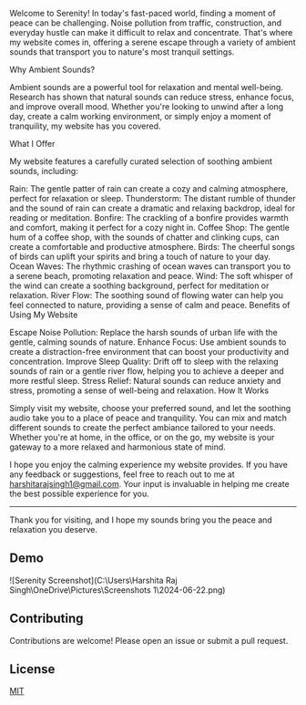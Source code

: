 Welcome to Serenity!
In today's fast-paced world, finding a moment of peace can be challenging. Noise pollution from traffic, construction, and everyday hustle can make it difficult to relax and concentrate. That's where my website comes in, offering a serene escape through a variety of ambient sounds that transport you to nature's most tranquil settings.

Why Ambient Sounds?

Ambient sounds are a powerful tool for relaxation and mental well-being. Research has shown that natural sounds can reduce stress, enhance focus, and improve overall mood. Whether you're looking to unwind after a long day, create a calm working environment, or simply enjoy a moment of tranquility, my website has you covered.

What I Offer

My website features a carefully curated selection of soothing ambient sounds, including:

Rain: The gentle patter of rain can create a cozy and calming atmosphere, perfect for relaxation or sleep.
Thunderstorm: The distant rumble of thunder and the sound of rain can create a dramatic and relaxing backdrop, ideal for reading or meditation.
Bonfire: The crackling of a bonfire provides warmth and comfort, making it perfect for a cozy night in.
Coffee Shop: The gentle hum of a coffee shop, with the sounds of chatter and clinking cups, can create a comfortable and productive atmosphere.
Birds: The cheerful songs of birds can uplift your spirits and bring a touch of nature to your day.
Ocean Waves: The rhythmic crashing of ocean waves can transport you to a serene beach, promoting relaxation and peace.
Wind: The soft whisper of the wind can create a soothing background, perfect for meditation or relaxation.
River Flow: The soothing sound of flowing water can help you feel connected to nature, providing a sense of calm and peace.
Benefits of Using My Website

Escape Noise Pollution: Replace the harsh sounds of urban life with the gentle, calming sounds of nature.
Enhance Focus: Use ambient sounds to create a distraction-free environment that can boost your productivity and concentration.
Improve Sleep Quality: Drift off to sleep with the relaxing sounds of rain or a gentle river flow, helping you to achieve a deeper and more restful sleep.
Stress Relief: Natural sounds can reduce anxiety and stress, promoting a sense of well-being and relaxation.
How It Works

Simply visit my website, choose your preferred sound, and let the soothing audio take you to a place of peace and tranquility. You can mix and match different sounds to create the perfect ambiance tailored to your needs. Whether you're at home, in the office, or on the go, my website is your gateway to a more relaxed and harmonious state of mind.

I hope you enjoy the calming experience my website provides. If you have any feedback or suggestions, feel free to reach out to me at harshitarajsingh1@gmail.com. Your input is invaluable in helping me create the best possible experience for you.

---

Thank you for visiting, and I hope my sounds bring you the peace and relaxation you deserve.

## Demo
![Serenity Screenshot](C:\Users\Harshita Raj Singh\OneDrive\Pictures\Screenshots 1\2024-06-22.png)

## Contributing
Contributions are welcome! Please open an issue or submit a pull request.

## License
[MIT](LICENSE)
